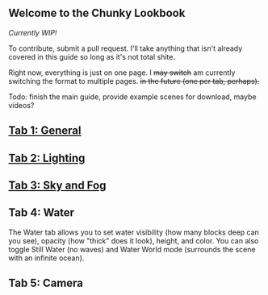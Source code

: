 ## Welcome to the Chunky Lookbook

*Currently WIP!*

To contribute, submit a pull request. I'll take anything that isn't already covered in this guide so long as it's not total shite.

Right now, everything is just on one page. I ~~may switch~~ am currently switching the format to multiple pages. ~~in the future (one per tab, perhaps).~~

Todo: finish the main guide, provide example scenes for download, maybe videos?

## [Tab 1: General](General.md)

## [Tab 2: Lighting](Lighting.md)
  
## [Tab 3: Sky and Fog](Sky-fog.md)  

  
## Tab 4: Water

  The Water tab allows you to set water visibility (how many blocks deep can you see), opacity (how "thick" does it look), height, and color. You can also toggle Still Water (no waves) and Water World mode (surrounds the scene with an infinite ocean).
  
## Tab 5: Camera
